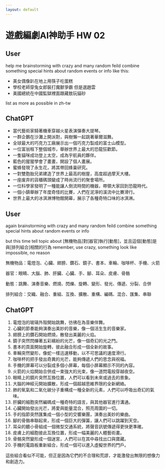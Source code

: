 ```yaml
---
layout: default
---
```


# 遊戲編劇AI神助手 HW 02

## User
help me brainstorming with crazy and many random feild combine something special hints about random events or info
like this:
* 美女偶像趴在地上用筷子吃蛋糕
* 學校老師穿兔女郎裝打魔獸爭霸 但是選趙雲
* 美國總統在中國監獄裡面跟藏敖玩貓砂

list as more as possible in zh-tw

## ChatGPT
* 當代藝術家騎著機車穿越火星表演彈奏大提琴。
* 一群企鵝在沙灘上開派對，與樹懶一起跳著華爾滋舞。
* 全球最大的巧克力工廠展示出一個巧克力製成的富士山模型。
* 一位富翁租下整個城市，舉辦世界上最大的恐龍狂歡節。
* 一隻貓咪成功登上太空，成為宇航員的夥伴。
* 藍色的猩猩學會了畫畫，開設了個人畫展。
* 蜜蜂發現了永生花，將其帶回蜂巢研究。
* 一對雙胞胎兄弟建造了世界上最高的樹屋，高度超過摩天大樓。
* 一座废弃的貨櫃碼頭變成了時尚流行的聚會場所。
* 一位科學家發明了一種能讓人倒流時間的機器，帶領大家回到恐龍時代。
* 一個小鎮舉辦了年度奇怪的比賽，人們在泥濘的溪流中比賽滑行。
* 世界上最大的冰淇淋博物館開幕，展示了各種奇特口味的冰淇淋。


## User
again brainstorming with crazy and many random feild combine something special hints about random events or info

but this time tell topic about [無機物品]對[器官]執行[動態]，並且這個[動態]是與[排列組合]相關的行為
remember, use crazy, something look like impossible, no reason

無機物品：電燈泡、心臟、翅膀、鑽石、鏡子、書本、車輪、咖啡杯、手機、火箭

器官：眼睛、大腦、肺、肝臟、心臟、手、腳、耳朵、皮膚、骨骼

動態：跳舞、演奏音樂、燃燒、閃爍、旋轉、變形、發光、傳遞、分裂、合併

排列組合：交織、融合、重組、互換、擴散、重構、編碼、混合、匯集、串聯

## ChatGPT
1. 電燈泡的玻璃外殼開始跳舞，彷彿在為音樂伴舞。
1. 心臟的節奏能夠演奏出美妙的音樂，像一個活生生的音樂家。
1. 翅膀上的鑽石開始燃燒，散發出美麗的火焰。
1. 鏡子突然閃爍著五彩繽紛的光芒，像一個奇幻的光之門。
1. 書本的頁面開始旋轉，彼此融合形成一個全新的故事。
1. 車輪突然變形，像蛇一樣迅速移動，以不可思議的速度滑行。
1. 咖啡杯的把手發出奇異的光芒，能夠傳遞人們的思念與祝福。
1. 手機的屏幕可以分裂成多個小屏幕，每個小屏幕顯示不同的內容。
1. 火箭的火焰開始合併成一束強大的光束，像一道閃電般穿越夜空。
1. 眼睛上的鏡片突然互換位置，人們可以看到未來或過去的景象。
1. 大腦的神經元開始擴散，形成一個超越思維界限的全新網絡。
1. 肺的氧氣和二氧化碳分子重構成一種全新的元素，人們可以呼吸出奇幻的氣味。
1. 肝臟的細胞突然編碼成一種奇特的語言，與其他器官進行溝通。
1. 心臟開始發出光芒，將愛與能量混合，照亮周圍的一切。
1. 手的指節突然匯集成一個小型的交響樂團，演奏出美妙的樂曲。
1. 腳的骨骼串聯起來，形成一個巨大的彈簧，讓人們可以跳躍到天空。
1. 耳朵的聽小骨組成一個微型交通系統，將聲音訊號傳遞得更快更準確。
1. 皮膚上的細胞彼此互換位置，形成一幅美麗的人體藝術畫。
1. 骨骼突然變形成一個迷宮，人們可以在其中尋找出口與寶藏。
1. 手機的電路板重新組合，形成一個可以進入虛擬世界的門戶。

這些組合看似不可能，但正是因為它們的不合理和荒謬，才能激發出無限的想像力和創造力。